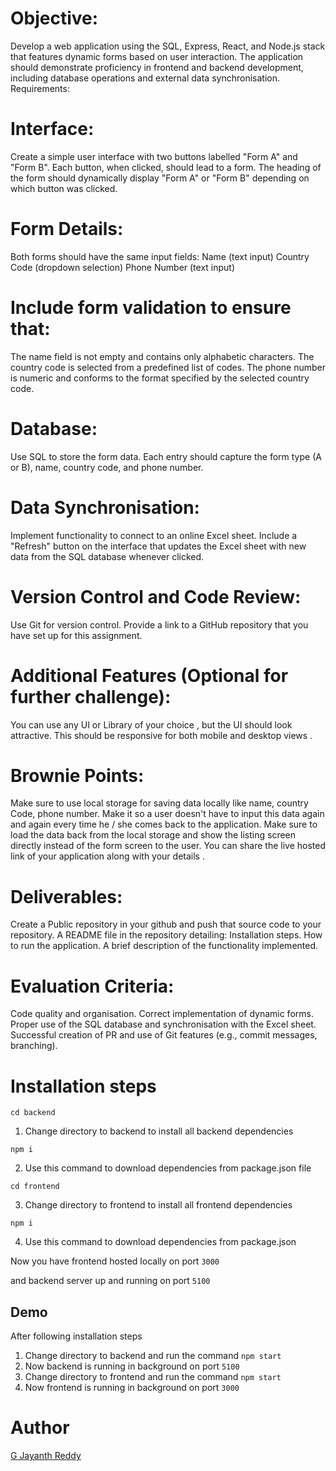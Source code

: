 # Objective:
Develop a web application using the SQL, Express, React, and Node.js stack that features dynamic forms based on user interaction. The application should demonstrate proficiency in frontend and backend development, including database operations and external data synchronisation.
Requirements:
# Interface:
Create a simple user interface with two buttons labelled "Form A" and "Form B".
Each button, when clicked, should lead to a form. The heading of the form should dynamically display "Form A" or "Form B" depending on which button was clicked.
# Form Details:
Both forms should have the same input fields:
Name (text input)
Country Code (dropdown selection)
Phone Number (text input)
# Include form validation to ensure that:
The name field is not empty and contains only alphabetic characters.
The country code is selected from a predefined list of codes.
The phone number is numeric and conforms to the format specified by the selected country code.
# Database:
Use SQL to store the form data.
Each entry should capture the form type (A or B), name, country code, and phone number.
# Data Synchronisation:
Implement functionality to connect to an online Excel sheet.
Include a "Refresh" button on the interface that updates the Excel sheet with new data from the SQL database whenever clicked.
# Version Control and Code Review:
Use Git for version control. Provide a link to a GitHub repository that you have set up for this assignment.
# Additional Features (Optional for further challenge):
You can use any UI or Library of your choice , but the UI should  look attractive.
This should be responsive for both mobile and desktop views .



# Brownie Points:
Make sure to use local storage for saving data locally like name, country Code, phone number.  Make it so a user doesn't have to input this data again and again every time he / she comes back to the application. Make sure to load the data back from the local storage and show the listing screen directly instead of the form screen to the user.
You can share the live hosted link of your application along with your details .
# Deliverables:
Create a Public repository in your github and push that source code to your repository.
A README file in the repository detailing:
Installation steps.
How to run the application.
A brief description of the functionality implemented.
# Evaluation Criteria:
Code quality and organisation.
Correct implementation of dynamic forms.
Proper use of the SQL database and synchronisation with the Excel sheet.
Successful creation of PR and use of Git features (e.g., commit messages, branching).


# Installation steps

``` cd backend ``` 

1. Change directory to  backend to install all backend dependencies

``` npm i ```

2. Use this command to download dependencies from package.json file

``` cd frontend ```

3. Change directory to frontend to install all frontend dependencies

``` npm i ```

4. Use this command to download dependencies from package.json

Now you have frontend hosted locally on port ``` 3000  ```

and backend server up and running on port ``` 5100 ```

## Demo

After following installation steps

1. Change directory to backend and run the command ```npm start``` 
2. Now backend is running in background on port ```5100```
3. Change directory to frontend and run the command ```npm start```
4. Now frontend is running in background on port ```3000```



# Author

[G Jayanth Reddy ](https://github.com/JayanthReddyG)

